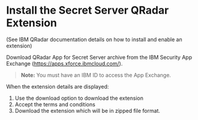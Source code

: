 [title]: # (Install the Secret Server QRadar Extension)
[tags]: # (dashboard)
[priority]: # (303)
# Install the Secret Server QRadar Extension

(See IBM QRadar documentation details on how to install and enable an extension)

Download QRadar App for Secret Server archive from the IBM Security App Exchange (https://apps.xforce.ibmcloud.com/).

>**Note:** You must have an IBM ID to access the App Exchange.

When the extension details are displayed:

1. Use the download option to download the extension
1. Accept the terms and conditions
1. Download the extension which will be in zipped file format.
